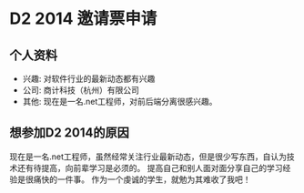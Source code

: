 # D2 2014 邀请票申请


## 个人资料

- 兴趣: 对软件行业的最新动态都有兴趣
- 公司: 商计科技（杭州）有限公司
- 其他: 现在是一名.net工程师，对前后端分离很感兴趣。

## 想参加D2 2014的原因

现在是一名.net工程师，虽然经常关注行业最新动态，但是很少写东西，自认为技术还有待提高，向前辈学习是必须的。
提高自己和别人面对面分享自己的学习经验是很痛快的一件事。
作为一个虔诚的学生，就勉为其难收了我吧！
